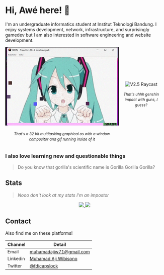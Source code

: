 # Hi, Awé here! 👋

I'm an undergraduate informatics student at Institut Teknologi Bandung. I enjoy systems development, network, infrastructure, and surprisingly gamedev but I am also interested in software engineering and website development.

<div style="display: flex; justify-content: space-between; align-items: center">
<div style="text-align: center">
    <img src="https://raw.githubusercontent.com/MuhamadAjiW/MuhamadAjiW/main/assets/chuu.gif" alt="V2.5 Raycast">
    <p align="center"><i style="font-size: smaller;">That's a 32 bit multitasking graphical os with a window compositor and gif running inside of it</i></p>
</div>
<div style="text-align: center">
    <img src="https://raw.githubusercontent.com/MuhamadAjiW/MuhamadAjiW/main/assets/Gengshin.gif" alt="V2.5 Raycast">
    <p align="center"><i style="font-size: smaller;">That's uhhh genshin impact with guns, I guess?</i></p>
</div>
</div>

### I also love learning new and questionable things
> Do you know that gorilla's scientific name is Gorilla Gorilla Gorilla?


## Stats
> *Nooo don't look at my stats I'm an impostor*
<p align="center">
    <a href="https://github.com/muhamadajiw/muhamadajiw">
        <img src="https://github-readme-stats.vercel.app/api/top-langs/?username=muhamadajiw&show_icons=true&include_all_commits=true&layout=compact&langs_count=8" />
    </a>
    <a href="https://github.com/muhamadajiw/muhamadajiw">
        <img src="https://github-readme-stats.vercel.app/api?username=muhamadajiw&show_icons=true" />
    </a>
</p>

## Contact
Also find me on these platforms!

Channel   | Detail
----      | -----
Email     | muhamadajiw71@gmail.com
Linkedin  | [Muhamad Aji Wibisono](https://www.linkedin.com/in/muhamad-aji-wibisono-a896a2261)
Twitter   | [@fdicapslock](https://twitter.com/fdicapslock)

<!-- ## Tools and Technologies

### I'm capable of using this

#### Programming languages

![C](https://img.shields.io/badge/C-00599C?style=for-the-badge&logo=c&logoColor=white)
![C++](https://img.shields.io/badge/C%2B%2B-00599C?style=for-the-badge&logo=c%2B%2B&logoColor=white)
![Python](https://img.shields.io/badge/Python-3776AB?style=for-the-badge&logo=python&logoColor=white)
![PHP](https://img.shields.io/badge/php-%23777BB4.svg?style=for-the-badge&logo=php&logoColor=white)
![Java](https://img.shields.io/badge/Java-ED8B00?style=for-the-badge&logo=java&logoColor=white)
![JavaScript](https://img.shields.io/badge/JavaScript-F7DF1E?style=for-the-badge&logo=javascript&logoColor=black)
![TypeScript](https://img.shields.io/badge/typescript-%23007ACC.svg?style=for-the-badge&logo=typescript&logoColor=white)

#### Web Framework

![Express.js](https://img.shields.io/badge/express.js-%23404d59.svg?style=for-the-badge&logo=express&logoColor=%2361DAFB)
![React.js](https://img.shields.io/badge/React-20232A?style=for-the-badge&logo=react&logoColor=61DAFB)
![Vite](https://img.shields.io/badge/vite-%23646CFF.svg?style=for-the-badge&logo=vite&logoColor=white)
![Next JS](https://img.shields.io/badge/Next-black?style=for-the-badge&logo=next.js&logoColor=white)
![Spring](https://img.shields.io/badge/spring-%236DB33F.svg?style=for-the-badge&logo=spring&logoColor=white)
![Flask](https://img.shields.io/badge/Flask-000000?style=for-the-badge&logo=flask&logoColor=white)
![Bun](https://img.shields.io/badge/Bun-%23000000.svg?style=for-the-badge&logo=bun&logoColor=white)
![Prisma](https://img.shields.io/badge/Prisma-3982CE?style=for-the-badge&logo=Prisma&logoColor=white)
![JWT](https://img.shields.io/badge/JWT-black?style=for-the-badge&logo=JSON%20web%20tokens)
![TailwindCSS](https://img.shields.io/badge/tailwindcss-%2338B2AC.svg?style=for-the-badge&logo=tailwind-css&logoColor=white)

#### Database

![MySQL](https://img.shields.io/badge/MySQL-00000F?style=for-the-badge&logo=mysql&logoColor=white)
![Postgres](https://img.shields.io/badge/postgres-%23316192.svg?style=for-the-badge&logo=postgresql&logoColor=white)
![MariaDB](https://img.shields.io/badge/MariaDB-003545?style=for-the-badge&logo=mariadb&logoColor=white)
![SQLite](https://img.shields.io/badge/sqlite-%2307405e.svg?style=for-the-badge&logo=sqlite&logoColor=white)
![MongoDB](https://img.shields.io/badge/MongoDB-%234ea94b.svg?style=for-the-badge&logo=mongodb&logoColor=white)

#### Tools

![Docker](https://img.shields.io/badge/docker-%230db7ed.svg?style=for-the-badge&logo=docker&logoColor=white)
![RabbitMQ](https://img.shields.io/badge/Rabbitmq-FF6600?style=for-the-badge&logo=rabbitmq&logoColor=white)
![Firebase](https://img.shields.io/badge/firebase-%23039BE5.svg?style=for-the-badge&logo=firebase)
![GitLab](https://img.shields.io/badge/gitlab-%23181717.svg?style=for-the-badge&logo=gitlab&logoColor=white)
![Postman](https://img.shields.io/badge/Postman-FF6C37?style=for-the-badge&logo=postman&logoColor=white)
![Canva](https://img.shields.io/badge/Canva-%2300C4CC.svg?style=for-the-badge&logo=Canva&logoColor=white)
![Apache](https://img.shields.io/badge/apache-%23D42029.svg?style=for-the-badge&logo=apache&logoColor=white)
![Apache Tomcat](https://img.shields.io/badge/apache%20tomcat-%23F8DC75.svg?style=for-the-badge&logo=apache-tomcat&logoColor=black)
![Nginx](https://img.shields.io/badge/nginx-%23009639.svg?style=for-the-badge&logo=nginx&logoColor=white)
![Yarn](https://img.shields.io/badge/yarn-%232C8EBB.svg?style=for-the-badge&logo=yarn&logoColor=white)
![Android Studio](https://img.shields.io/badge/Android%20Studio-3DDC84.svg?style=for-the-badge&logo=android-studio&logoColor=white)


## Stats
<p align="center">
    <a href="https://github.com/muhamadajiw/muhamadajiw">
        <img src="https://github-readme-stats.vercel.app/api/top-langs/?username=muhamadajiw&show_icons=true&include_all_commits=true&layout=compact&langs_count=8" />
    </a>
    <a href="https://github.com/muhamadajiw/muhamadajiw">
        <img src="https://github-readme-stats.vercel.app/api?username=muhamadajiw&show_icons=true" />
    </a>
</p> -->
